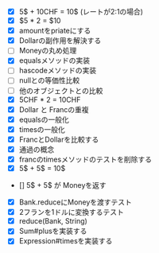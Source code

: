 - [x] 5$ + 10CHF = 10$ (レートが2:1の場合)
- [x] $5 * 2 = $10
- [x] amountをpriateにする
- [x] Dollarの副作用を解決する
- [ ] Moneyの丸め処理
- [x] equalsメソッドの実装
- [ ] hascodeメソッドの実装
- [ ] nullとの等価性比較
- [ ] 他のオブジェクトとの比較
- [x] 5CHF * 2 = 10CHF
- [x] Dollar と Francの重複
- [x] equalsの一般化
- [x] timesの一般化
- [x] FrancとDollarを比較する
- [x] 通過の概念
- [x] francのtimesメソッドのテストを削除する
- [x] 5$ + 5$ = 10$
- [] 5$ + 5$ が Moneyを返す
- [x] Bank.reduceにMoneyを渡すテスト
- [x] 2フランを1ドルに変換するテスト
- [x] reduce(Bank, String)
- [x] Sum#plusを実装する
- [x] Expression#timesを実装する